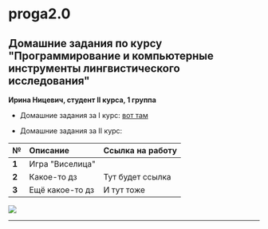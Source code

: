 # proga2.0

Домашние задания по курсу \"Программирование и компьютерные инструменты лингвистического исследования\"
-------
**Ирина Ницевич, студент II курса, 1 группа**

* Домашние задания за I курс: [вот там](https://github.com/NitRina/rina_proga)

* Домашние задания за II курс:

|  №      | Описание    | Ссылка на работу |
| :------------- |:-------------| :-----|
| **1**    | Игра \"Виселица\" |   |
| **2**    | Какое-то дз | Тут будет ссылка |
| **3**    | Ещё какое-то дз | И тут тоже |

![](http://06.imgmini.eastday.com/mobile/20171126/d49dfc80fba38945aed3a37aad9535dc.gif)

**********
